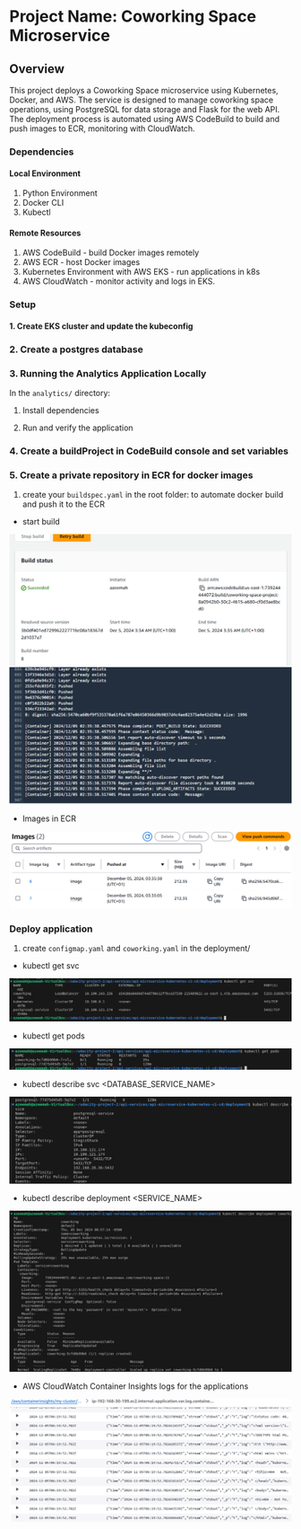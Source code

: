 # Project Name: Coworking Space Microservice

## Overview

This project deploys a Coworking Space microservice using Kubernetes, Docker, and AWS. The service is designed to manage coworking space operations, using PostgreSQL for data storage and Flask for the web API. The deployment process is automated using AWS CodeBuild to build and push images to ECR, monitoring with CloudWatch.

### Dependencies
#### Local Environment
1. Python Environment 
2. Docker CLI 
3. Kubectl


#### Remote Resources
1. AWS CodeBuild - build Docker images remotely
2. AWS ECR - host Docker images
3. Kubernetes Environment with AWS EKS - run applications in k8s
4. AWS CloudWatch - monitor activity and logs in EKS.


### Setup
#### 1. Create EKS cluster and update the kubeconfig

### 2. Create a postgres database

### 3. Running the Analytics Application Locally
In the `analytics/` directory:

1. Install dependencies

2. Run and verify the application 

### 4. Create a buildProject in CodeBuild console and set variables

### 5. Create a private repository in ECR for docker images

1. create your `buildspec.yaml` in the root folder: to automate docker build and push it to the ECR

- start build

![](images/uda1.png)
![](images/uda2.png)

- Images in ECR

![](images/uda3.png)

### Deploy application

1. create `configmap.yaml` and `coworking.yaml` in the deployment/

- kubectl get svc

![](images/uda4.png)

- kubectl get pods

![](images/uda5.png)

- kubectl describe svc <DATABASE_SERVICE_NAME>

![](images/uda6.png)

- kubectl describe deployment <SERVICE_NAME>

![](images/uda7.png)

- AWS CloudWatch Container Insights logs for the applications

![](images/uda8.png)

